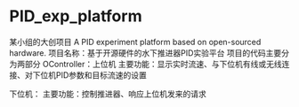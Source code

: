 # PID_exp_platform
某小组的大创项目 A PID experiment platform based on open-sourced hardware.
项目名称：基于开源硬件的水下推进器PID实验平台
项目的代码主要分为两部分
OController：上位机
  主要功能：显示实时流速、与下位机有线或无线连接、对下位机PID参数和目标流速的设置

下位机：
  主要功能：控制推进器、响应上位机发来的请求
